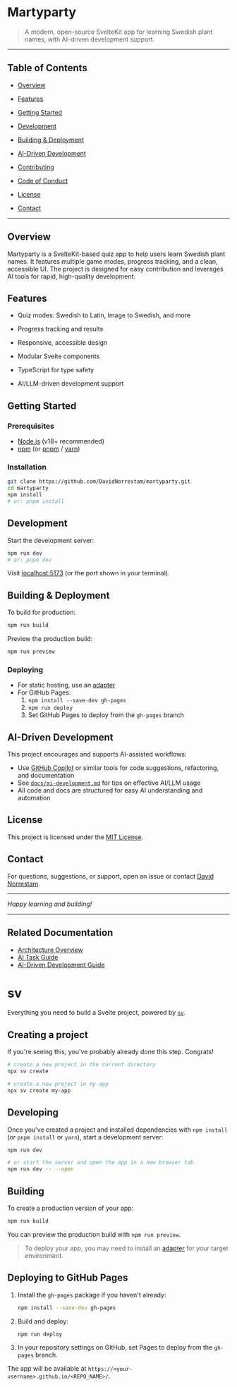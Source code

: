 # Martyparty

>A modern, open-source SvelteKit app for learning Swedish plant names, with AI-driven development support.

---
## Table of Contents

- [Overview](#overview)
- [Features](#features)
- [Getting Started](#getting-started)

- [Development](#development)
- [Building & Deployment](#building--deployment)
- [AI-Driven Development](#ai-driven-development)

- [Contributing](#contributing)
- [Code of Conduct](#code-of-conduct)
- [License](#license)

- [Contact](#contact)

---
## Overview

Martyparty is a SvelteKit-based quiz app to help users learn Swedish plant names. It features multiple game modes, progress tracking, and a clean, accessible UI. The project is designed for easy contribution and leverages AI tools for rapid, high-quality development.

## Features

- Quiz modes: Swedish to Latin, Image to Swedish, and more
- Progress tracking and results
- Responsive, accessible design

- Modular Svelte components
- TypeScript for type safety
- AI/LLM-driven development support

## Getting Started

### Prerequisites
- [Node.js](https://nodejs.org/) (v18+ recommended)
- [npm](https://www.npmjs.com/) (or [pnpm](https://pnpm.io/) / [yarn](https://yarnpkg.com/))

### Installation
```sh
git clone https://github.com/DavidNorrestam/martyparty.git
cd martyparty
npm install
# or: pnpm install
```

## Development

Start the development server:
```sh
npm run dev
# or: pnpm dev
```
Visit [localhost:5173](http://localhost:5173) (or the port shown in your terminal).

## Building & Deployment

To build for production:
```sh
npm run build
```
Preview the production build:
```sh
npm run preview
```

### Deploying
- For static hosting, use an [adapter](https://kit.svelte.dev/docs/adapters)
- For GitHub Pages:
	1. `npm install --save-dev gh-pages`
	2. `npm run deploy`
	3. Set GitHub Pages to deploy from the `gh-pages` branch

## AI-Driven Development

This project encourages and supports AI-assisted workflows:
- Use [GitHub Copilot](https://github.com/features/copilot) or similar tools for code suggestions, refactoring, and documentation
- See [`docs/ai-development.md`](docs/ai-development.md) for tips on effective AI/LLM usage
- All code and docs are structured for easy AI understanding and automation



## License

This project is licensed under the [MIT License](LICENSE).

## Contact

For questions, suggestions, or support, open an issue or contact [David Norrestam](https://github.com/DavidNorrestam).

---

_Happy learning and building!_

---

## Related Documentation

- [Architecture Overview](docs/architecture.md)
- [AI Task Guide](docs/ai-tasks.md)
- [AI-Driven Development Guide](docs/ai-development.md)
# sv

Everything you need to build a Svelte project, powered by [`sv`](https://github.com/sveltejs/cli).

## Creating a project

If you're seeing this, you've probably already done this step. Congrats!

```sh
# create a new project in the current directory
npx sv create

# create a new project in my-app
npx sv create my-app
```

## Developing

Once you've created a project and installed dependencies with `npm install` (or `pnpm install` or `yarn`), start a development server:

```sh
npm run dev

# or start the server and open the app in a new browser tab
npm run dev -- --open
```

## Building

To create a production version of your app:

```sh
npm run build
```

You can preview the production build with `npm run preview`.

> To deploy your app, you may need to install an [adapter](https://svelte.dev/docs/kit/adapters) for your target environment.


## Deploying to GitHub Pages

1. Install the `gh-pages` package if you haven't already:
	```sh
	npm install --save-dev gh-pages
	```
2. Build and deploy:
	```sh
	npm run deploy
	```
3. In your repository settings on GitHub, set Pages to deploy from the `gh-pages` branch.

The app will be available at `https://<your-username>.github.io/<REPO_NAME>/`.
